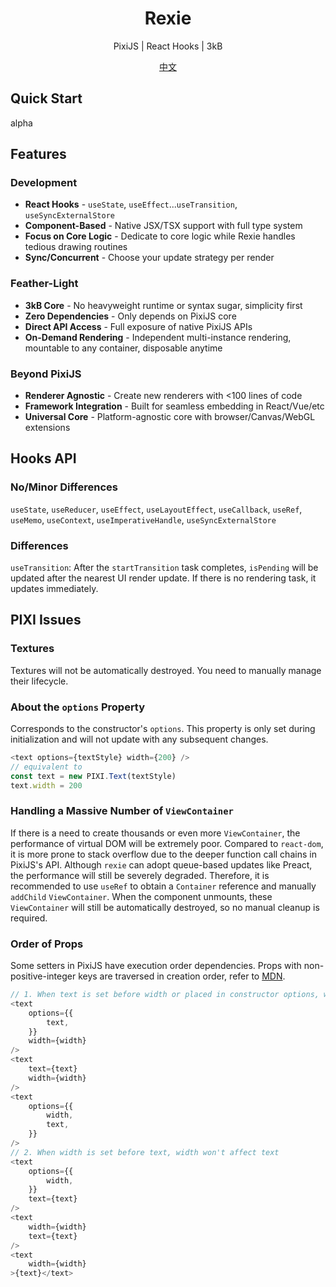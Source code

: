 <h1 align="center">Rexie</h1>
<p align="center">PixiJS | React Hooks | 3kB</p>
<p align="center">
  <a href="https://github.com/wooloo26/rexie/tree/main/docs/ZH.md">中文</a>
</p>

## Quick Start

alpha

## Features

### Development

- **React Hooks** - `useState`, `useEffect`...`useTransition`, `useSyncExternalStore`
- **Component-Based** - Native JSX/TSX support with full type system
- **Focus on Core Logic** - Dedicate to core logic while Rexie handles tedious drawing routines
- **Sync/Concurrent** - Choose your update strategy per render

### Feather-Light

- **3kB Core** - No heavyweight runtime or syntax sugar, simplicity first
- **Zero Dependencies** - Only depends on PixiJS core
- **Direct API Access** - Full exposure of native PixiJS APIs
- **On-Demand Rendering** - Independent multi-instance rendering, mountable to any container, disposable anytime

### Beyond PixiJS

- **Renderer Agnostic** - Create new renderers with <100 lines of code
- **Framework Integration** - Built for seamless embedding in React/Vue/etc
- **Universal Core** - Platform-agnostic core with browser/Canvas/WebGL extensions

## Hooks API

### No/Minor Differences

`useState`, `useReducer`, `useEffect`, `useLayoutEffect`, `useCallback`, `useRef`, `useMemo`, `useContext`, `useImperativeHandle`, `useSyncExternalStore`

### Differences

`useTransition`: After the `startTransition` task completes, `isPending` will be updated after the nearest UI render update. If there is no rendering task, it updates immediately.

## PIXI Issues

### Textures

Textures will not be automatically destroyed. You need to manually manage their lifecycle.

### About the `options` Property

Corresponds to the constructor's `options`. This property is only set during initialization and will not update with any subsequent changes.  
```ts
<text options={textStyle} width={200} />
// equivalent to
const text = new PIXI.Text(textStyle)
text.width = 200
```

### Handling a Massive Number of `ViewContainer`

If there is a need to create thousands or even more `ViewContainer`, the performance of virtual DOM will be extremely poor. Compared to `react-dom`, it is more prone to stack overflow due to the deeper function call chains in PixiJS's API. Although `rexie` can adopt queue-based updates like Preact, the performance will still be severely degraded. Therefore, it is recommended to use `useRef` to obtain a `Container` reference and manually `addChild` `ViewContainer`. When the component unmounts, these `ViewContainer` will still be automatically destroyed, so no manual cleanup is required.

### Order of Props

Some setters in PixiJS have execution order dependencies. Props with non-positive-integer keys are traversed in creation order, refer to [MDN](https://developer.mozilla.org/en-US/docs/Web/JavaScript/Reference/Statements/for...in#description).

```ts
// 1. When text is set before width or placed in constructor options, width affect text
<text
    options={{
        text,
    }}
    width={width}
/>
<text
    text={text}
    width={width}
/>
<text
    options={{
        width,
        text,
    }}
/>
// 2. When width is set before text, width won't affect text
<text
    options={{
        width,
    }}
    text={text}
/>
<text
    width={width}
    text={text}
/>
<text
    width={width}
>{text}</text>
```
